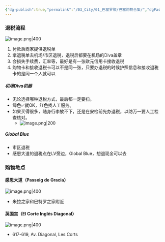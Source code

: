 ```yaml
---
{"dg-publish":true,"permalink":"/03_City/01_巴塞罗那/巴塞购物合集/","dgPassFrontmatter":true}
---
```


### 退税流程
![image.png|400](https://obsidan-1314364309.cos.ap-beijing.myqcloud.com/obsidan/20250304020907471.png)

1. 付款后商家提供退税单
2. 拿退税单去机场/市区退税，退税后都要在机场的Diva盖章
3. 会损失手续费，汇率等，最好是有一张欧元信用卡接收退税
4. 购物卡和接收退税卡可以不是同一张，只要办退税的时候护照信息和接收退税卡的是同一个人就可以
##### 机场Diva机器
+ 无论选择哪种退税方式，最后都一定要扫。
+ 绿色✅就OK，红色找人工服务。
+ 如果买得很多，随身行李放不下，还是在安检前先办退税，以防万一要人工检查核对。
	+ ![image.png|200](https://obsidan-1314364309.cos.ap-beijing.myqcloud.com/obsidan/20250304015623251.png)
##### Global Blue
+ 市区退税
+ 感恩大道的退税点在LV旁边，Global Blue，想退现金可以去
### 购物地点
#### 感恩大道（Passeig de Gracia）
![image.png|400](https://obsidan-1314364309.cos.ap-beijing.myqcloud.com/obsidan/20250304020820939.png)

+ 米拉之家和巴特罗之家附近

#### 英国宫（El Corte Inglés Diagonal）
![image.png|400](https://obsidan-1314364309.cos.ap-beijing.myqcloud.com/obsidan/20250304021056205.png)

+ 617-619, Av. Diagonal, Les Corts




